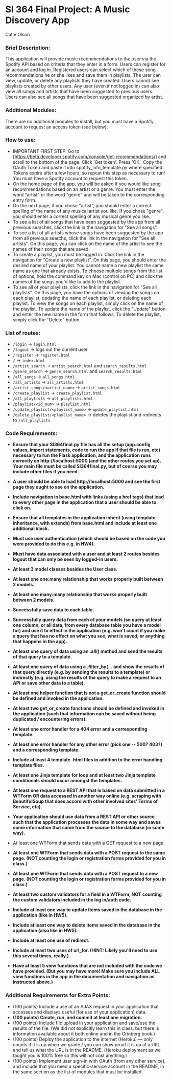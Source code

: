 # SI 364 Final Project: A Music Discovery App 
Catie Olson 
<br>
### Brief Description: 
This application will provide music recommendations to the user via the Spotify API based on criteria that they enter in a form.  Users can register for an account and log in.  Registered users can select which of these song recommendations he or she likes and save them in playlists.  The user can view, update, or delete any playlists they have created.  Users cannot see playlists created by other users. Any user (even if not logged in) can also view all songs and artists that have been suggested to previous users.  Users can also see all songs that have been suggested organized by artist.

### Additional Modules:
There are no additional modules to install, but you must have a Spotify account to request an access token (see below). 

### How to use: 
* IMPORTANT FIRST STEP: Go to [https://beta.developer.spotify.com/console/get-recommendations/] and scroll to the bottom of the page. Click 'Get token'. Press 'OK'. Copy the OAuth Token and paste it into spotify_info_template.py where specified. Tokens expire after a few hours, so repeat this step as necessary to run! You must have a Spotify account to request this token.
* On the home page of the app, you will be asked if you would like song recommendations based on an artist or a genre. You must enter the word "artist" or the word "genre" and will be taken to the corresponding entry form.  
* On the next page, if you chose "artist", you should enter a correct spelling of the name of any musical artist you like. If you chose "genre", you should enter a correct spelling of any musical genre you like. 
* To see a list of all songs that have been suggested by the app from all previous searches, click the link in the navigation for "See all songs". 
* To see a list of all artists whose songs have been suggested by the app from all previous searchs, click the link in the navigation for "See all artists". On this page, you can click on the name of the artist to see the names of their songs that are saved. 
* To create a playlist, you must be logged in. Click the link in the navigation for "Create a new playlist". On this page, you should enter the desired name of your playlist. You cannot name a new playlist the same name as one that already exists.  To choose multiple songs from the list of options, hold the command key on Mac (control on PC) and click the names of the songs you'd like to add to the playlist. 
* To see all of your playlists, click the link in the navigation for "See all playlists". On this page, you have the options of viewing the songs on each playlist, updating the name of each playlist, or deleting each playlist. To view the songs on each playlist, simply click on the name of the playlist. To update the name of the playlist, click the "Update" button and enter the new name in the form that follows.  To delete the playlist, simply click the "Delete" button.  

### List of routes: 
* `/login` -> `login.html`
* `/logout` -> logs out the current user 
* `/register` -> `register.html`
* `/` -> `index.html`
* `/artist_search` -> `artist_search.html` and `search_results.html`
* `/genre_search` -> `genre_search.html` and `search_results.html`
* `/all_songs` -> `all_songs.html`
* `/all_artists` -> `all_artists.html`
* `/artist_songs/<artist_name>` -> `artist_songs.html`
* `/create_playlist` -> `create_playlist.html`
* `/all_playlists` -> `all_playlists.html`
* `/playlist/<id_num>` -> `playlist.html`
* `/update_playlist/<playlist_name>` -> `update_playlist.html`
* `/delete_playlist/<playlist_name>` -> deletes the playlist and redirects to `/all_playlists`

### Code Requirements:
* **Ensure that your SI364final.py file has all the setup (app.config values, import statements, code to run the app if that file is run, etc) necessary to run the Flask application, and the application runs correctly on http://localhost:5000 (and the other routes you set up). Your main file must be called SI364final.py, but of course you may include other files if you need.**
* **A user should be able to load http://localhost:5000 and see the first page they ought to see on the application.**

* **Include navigation in base.html with links (using a href tags) that lead to every other page in the application that a user should be able to click on.**

* **Ensure that all templates in the application inherit (using template inheritance, with extends) from base.html and include at least one additional block.**

* **Must use user authentication (which should be based on the code you were provided to do this e.g. in HW4).**

* **Must have data associated with a user and at least 2 routes besides logout that can only be seen by logged-in users.**

* **At least 3 model classes besides the User class.**

* **At least one one:many relationship that works properly built between 2 models.**

* **At least one many:many relationship that works properly built between 2 models.**

* **Successfully save data to each table.**

* **Successfully query data from each of your models (so query at least one column, or all data, from every database table you have a model for) and use it to effect in the application (e.g. won't count if you make a query that has no effect on what you see, what is saved, or anything that happens in the app).**

* **At least one query of data using an .all() method and send the results of that query to a template.**

* **At least one query of data using a .filter_by(... and show the results of that query directly (e.g. by sending the results to a template) or indirectly (e.g. using the results of the query to make a request to an API or save other data to a table).**

* **At least one helper function that is not a get_or_create function should be defined and invoked in the application.**

* **At least two get_or_create functions should be defined and invoked in the application (such that information can be saved without being duplicated / encountering errors).** 

* **At least one error handler for a 404 error and a corresponding template.**

* **At least one error handler for any other error (pick one -- 500? 403?) and a corresponding template.**

* **Include at least 4 template .html files in addition to the error handling template files.**

* **At least one Jinja template for loop and at least two Jinja template conditionals should occur amongst the templates.**

* **At least one request to a REST API that is based on data submitted in a WTForm OR data accessed in another way online (e.g. scraping with BeautifulSoup that does accord with other involved sites' Terms of Service, etc).**

* **Your application should use data from a REST API or other source such that the application processes the data in some way and saves some information that came from the source to the database (in some way).** 

* At least one WTForm that sends data with a GET request to a new page.

* **At least one WTForm that sends data with a POST request to the same page. (NOT counting the login or registration forms provided for you in class.)**

* **At least one WTForm that sends data with a POST request to a new page. (NOT counting the login or registration forms provided for you in class.)**

* **At least two custom validators for a field in a WTForm, NOT counting the custom validators included in the log in/auth code.**

* **Include at least one way to update items saved in the database in the application (like in HW5).**

* **Include at least one way to delete items saved in the database in the application (also like in HW5).**

* **Include at least one use of redirect.**

* **Include at least two uses of url_for. (HINT: Likely you'll need to use this several times, really.)**

* **Have at least 5 view functions that are not included with the code we have provided. (But you may have more! Make sure you include ALL view functions in the app in the documentation and navigation as instructed above.)** 

### Additional Requirements for Extra Points: 

* (100 points) Include a use of an AJAX request in your application that accesses and displays useful (for use of your application) data.
* **(100 points) Create, run, and commit at least one migration.**
* (100 points) Include file upload in your application and save/use the results of the file. (We did not explicitly learn this in class, but there is information available about it both online and in the Grinberg book.)
* (100 points) Deploy the application to the internet (Heroku) — only counts if it is up when we grade / you can show proof it is up at a URL and tell us what the URL is in the README. (Heroku deployment as we taught you is 100% free so this will not cost anything.)
* (100 points) Implement user sign-in with OAuth (from any other service), and include that you need a specific-service account in the README, in the same section as the list of modules that must be installed.


